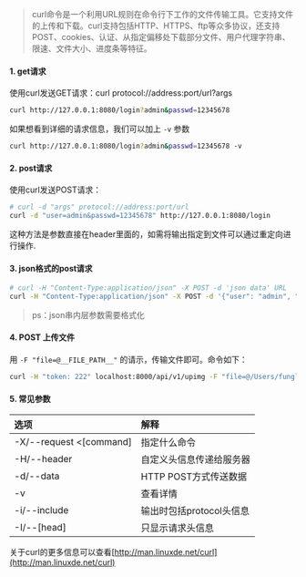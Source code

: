 > curl命令是一个利用URL规则在命令行下工作的文件传输工具。它支持文件的上传和下载。curl支持包括HTTP、HTTPS、ftp等众多协议，还支持POST、cookies、认证、从指定偏移处下载部分文件、用户代理字符串、限速、文件大小、进度条等特征。



#### 1. get请求

使用curl发送GET请求：curl protocol://address:port/url?args

```bash
curl http://127.0.0.1:8080/login?admin&passwd=12345678
```

如果想看到详细的请求信息，我们可以加上 `-v` 参数

```bash
curl http://127.0.0.1:8080/login?admin&passwd=12345678 -v
```



#### 2. post请求

使用curl发送POST请求：

```bash
# curl -d "args" protocol://address:port/url
curl -d "user=admin&passwd=12345678" http://127.0.0.1:8080/login
```

这种方法是参数直接在header里面的，如需将输出指定到文件可以通过重定向进行操作.



#### 3. json格式的post请求

```bash
# curl -H "Content-Type:application/json" -X POST -d 'json data' URL
curl -H "Content-Type:application/json" -X POST -d '{"user": "admin", "passwd":"12345678"}' http://127.0.0.1:8000/login
```

> ps：json串内层参数需要格式化



#### 4. POST 上传文件

用 `-F "file=@__FILE_PATH__"` 的请示，传输文件即可。命令如下：

```bash
curl -H "token: 222" localhost:8000/api/v1/upimg -F "file=@/Users/fungleo/Downloads/401.png"  -v
```



#### 5. 常见参数

| 选项                    | 解释                     |
| :---------------------- | :----------------------- |
| -X/--request <[command] | 指定什么命令             |
| -H/--header <line>      | 自定义头信息传递给服务器 |
| -d/--data <data>        | HTTP POST方式传送数据    |
| -v                      | 查看详情                 |
| -i/--include            | 输出时包括protocol头信息 |
| -I/--[head]             | 只显示请求头信息         |

关于curl的更多信息可以查看[http://man.linuxde.net/curl](http://man.linuxde.net/curl)